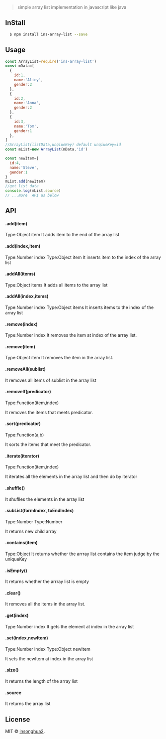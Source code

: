 >   simple array list implementation in javascript like java 



## InStall

```bash
  $ npm install ins-array-list --save
```

## Usage

```js
const ArrayList=require('ins-array-list')
const mData=[
  {
    id:1,
    name:'Alicy',
    gender:2
  },
  {
    id:2,
    name:'Anna',
    gender:2
  },
  {
    id:3,
    name:'Tom',
    gender:1
  },
]
//ArrayList(listData,unqiueKey) default unqiueKey=id
const mList=new ArrayList(mData,'id')

const newItem={
  id:4,
  name:'Steve',
  gender:1
}
mList.add(newItem)
//get list data
console.log(mList.source)
// ...more  API as below

```

## API 

#### .add(item)
Type:Object item
It adds item to the end of the array list

#### .add(index,item)
Type:Number index
Type:Object item
It inserts item to the index of the array list


#### .addAll(items)
Type:Object items
It adds all items to the array list

#### .addAll(index,items)
Type:Number index
Type:Object items
It inserts items to the index of the array list

#### .remove(index)
Type:Number index
It removes the item at index of the array list.

#### .remove(item)
Type:Object item
It removes the item in the array list.

#### .removeAll(sublist) 
It removes all items of sublist in the array list 

#### .removeIf(predicator)
Type:Function(item,index)

It removes the items that meets predicator.

#### .sort(predicator)
Type:Function(a,b)

It sorts the items that meet the predicator.

#### .iterate(iterator)
Type:Function(item,index)

It iterates all the elements in the array list and then do by iterator

#### .shuffle()
It shuflles the elements in the array list

#### .subList(formIndex, toEndIndex)
Type:Number
Type:Number

It returns new child array



#### .contains(item)
Type:Object
It returns whether the arrray list contains the item judge by the uniqueKey

#### .isEmpty()
It returns whether the arrray list is empty

#### .clear()
It removes all the items in the array list.

#### .get(index)
Type:Number index
It gets the element at index in the array list

#### .set(index,newItem)
Type:Number index
Type:Object newItem

It sets the newItem at index in the array list

#### .size()
It returns the length of the array list

#### .source
It returns the array list

## License

MIT © [insonghua2](https://github.com/neohua).






